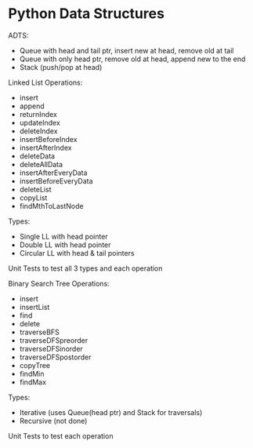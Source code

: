 Python Data Structures
======================
ADTS:
- Queue with head and tail ptr, insert new at head, remove old at tail
- Queue with only head ptr, remove old at head, append new to the end
- Stack (push/pop at head)

Linked List Operations:
- insert
- append
- returnIndex
- updateIndex
- deleteIndex
- insertBeforeIndex
- insertAfterIndex
- deleteData
- deleteAllData
- insertAfterEveryData
- insertBeforeEveryData
- deleteList
- copyList
- findMthToLastNode

Types:
- Single LL with head pointer
- Double LL with head pointer
- Circular LL with head & tail pointers

Unit Tests to test all 3 types and each operation

Binary Search Tree Operations:
- insert
- insertList
- find
- delete
- traverseBFS
- traverseDFSpreorder
- traverseDFSinorder
- traverseDFSpostorder
- copyTree
- findMin
- findMax

Types:
- Iterative (uses Queue(head ptr) and Stack for traversals)
- Recursive (not done)

Unit Tests to test each operation
